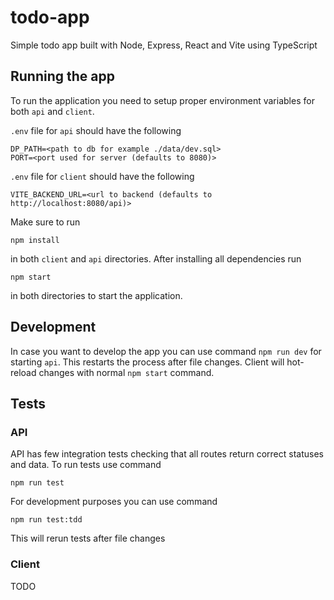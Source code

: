 # todo-app

Simple todo app built with Node, Express, React and Vite using TypeScript

## Running the app

To run the application you need to setup proper environment variables for both `api` and `client`.

`.env` file for `api` should have the following

```
DP_PATH=<path to db for example ./data/dev.sql>
PORT=<port used for server (defaults to 8080)>
```

`.env` file for `client` should have the following

```
VITE_BACKEND_URL=<url to backend (defaults to http://localhost:8080/api)>
```

Make sure to run

```
npm install
```

in both `client` and `api` directories. After installing all dependencies run

```
npm start
```

in both directories to start the application.

## Development

In case you want to develop the app you can use command `npm run dev` for starting `api`. This restarts the process after file changes. Client will hot-reload changes with normal `npm start` command.

## Tests

### API

API has few integration tests checking that all routes return correct statuses and data. To run tests use command

```
npm run test
```

For development purposes you can use command

```
npm run test:tdd
```

This will rerun tests after file changes

### Client

TODO
